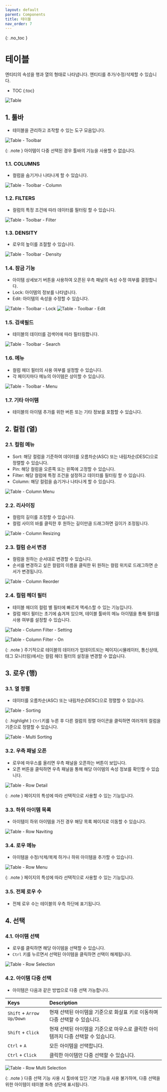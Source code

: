 ```yaml
---
layout: default
parent: Components
title: 테이블
nav_order: 7
---
```


{: .no_toc }
# 테이블
엔티티의 속성을 행과 열의 형태로 나타냅니다. 엔티티를 추가/수정/삭제할 수 있습니다.

- TOC
{:toc}

![Table](./table.png)


## 1. 툴바
- 테이블을 관리하고 조작할 수 있는 도구 모음입니다.

![Table - Toolbar](./table-toolbar.png)

{: .note }
아이템이 다중 선택된 경우 툴바의 기능을 사용할 수 없습니다.


### 1.1. COLUMNS
- 컬럼을 숨기거나 나타나게 할 수 있습니다. 

![Table - Toolbar - Column](./table-toolbar-column.png)


### 1.2. FILTERS
- 컬럼의 특정 조건에 따라 데이터를 필터링 할 수 있습니다. 

![Table - Toolbar - Filter](./table-toolbar-filter.png)


### 1.3. DENSITY
- 로우의 높이를 조절할 수 있습니다.

![Table - Toolbar - Density](./table-toolbar-density.png)


### 1.4. 잠금 기능
- 아이템 상세보기 버튼을 사용하여 오픈된 우측 패널의 속성 수정 여부를 결정합니다. 
- Lock: 아이템의 정보를 나타냅니다.
- Edit: 아이템의 속성을 수정할 수 있습니다.

![Table - Toolbar - Lock](./table-toolbar-lock.png)
![Table - Toolbar - Edit](./table-toolbar-edit.png)


### 1.5. 검색필드
- 테이블의 데이터를 검색어에 따라 필터링합니다.

![Table - Toolbar - Search](./table-toolbar-search.png)


### 1.6. 메뉴
- 컬럼 헤더 필터의 사용 여부를 설정할 수 있습니다.
- 각 페이지마다 메뉴의 아이템은 상이할 수 있습니다.

![Table - Toolbar - Menu](./table-toolbar-menu.png)


### 1.7. 기타 아이템
- 테이블의 아이템 추가를 위한 버튼 또는 기타 정보를 포함할 수 있습니다.



## 2. 컬럼 (열)

### 2.1. 컬럼 메뉴
- Sort: 해당 컬럼을 기준하여 데이터를 오름차순(ASC) 또는 내림차순(DESC)으로 정렬할 수 있습니다. 
- Pin: 해당 컬럼을 오른쪽 또는 왼쪽에 고정할 수 있습니다.
- Filter: 해당 컬럼에 특정 조건을 설정하고 데이터를 필터링 할 수 있습니다. 
- Column: 해당 컬럼을 숨기거나 나타나게 할 수 있습니다. 

![Table - Column Menu](./table-column-menu.png)


### 2.2. 리사이징
- 컬럼의 길이를 조정할 수 있습니다.
- 컬럼 사이의 바를 클릭한 후 원하는 길이만큼 드래그하면 길이가 조정됩니다.

![Table - Column Resizing](./table-column-resizing.png)


### 2.3. 컬럼 순서 변경
- 컬럼을 원하는 순서대로 변경할 수 있습니다.
- 순서를 변경하고 싶은 컬럼의 이름을 클릭한 뒤 원하는 컬럼 위치로 드래그하면 순서가 변경됩니다.

![Table - Column Reorder](./table-column-reorder.png)


### 2.4. 컬럼 헤더 필터
- 테이블 헤더의 컬럼 별 필터에 빠르게 액세스할 수 있는 기능입니다.
- 컬럼 헤더 필터는 초기에 숨겨져 있으며, 테이블 툴바의 메뉴 아이템을 통해 필터를 사용 여부를 설정할 수 있습니다.

![Table - Column Filter - Setting](./table-column-filter-setting.png)

![Table - Column Filter - On](./table-column-filter-on.png)


{: .note }
주기적으로 테이블의 데이터가 업데이트되는 페이지(시뮬레이터, 통신상태, 태그 모니터링)에서는 컬럼 헤더 필터의 설정을 변경할 수 없습니다.



## 3. 로우 (행)

### 3.1. 열 정렬
- 데이터를 오름차순(ASC) 또는 내림차순(DESC)으로 정렬할 수 있습니다. 

![Table - Sorting](./table-sorting.png)

{: .highlight }
`Ctrl`키를 누른 후 다른 컬럼의 정렬 아이콘을 클릭하면 여러개의 컬럼을 기준으로 정렬할 수 있습니다. 

![Table - Multi Sorting](./table-multi-sorting.png)


### 3.2. 우측 패널 오픈
- 로우에 마우스를 올리면 우측 패널을 오픈하는 버튼이 보입니다.
- 오픈 버튼을 클릭하면 우측 패널을 통해 해당 아이템의 속성 정보를 확인할 수 있습니다.

![Table - Row Detail](./table-detail.png)

{: .note }
페이지의 특성에 따라 선택적으로 사용할 수 있는 기능입니다.


### 3.3. 하위 아이템 목록
- 아이템이 하위 아이템을 가진 경우 해당 목록 페이지로 이동할 수 있습니다.

![Table - Row Naviting](./table-title-cell.png)

### 3.4. 로우 메뉴
- 아이템을 수정/삭제/복제 하거나 하위 아이템을 추가할 수 있습니다.

![Table - Row Menu](./table-row-menu.png)

{: .note }
페이지의 특성에 따라 선택적으로 사용할 수 있는 기능입니다.


### 3.5. 전체 로우 수
- 전체 로우 수는 테이블의 우측 하단에 표기됩니다.



## 4. 선택

### 4.1. 아이템 선택
- 로우를 클릭하면 해당 아이템을 선택할 수 있습니다.
- `Ctrl` 키를 누르면서 선택된 아이템을 클릭하면 선택이 해제됩니다. 

![Table - Row Selection](./table-selection.png)


### 4.2. 아이템 다중 선택
- 아이템은 다음과 같은 방법으로 다중 선택 가능합니다.

| Keys                      | Description          |
| :------------------------ | :---------------- |
| `Shift` + `Arrow Up/Down` | 현재 선택된 아이템을 기준으로 화살표 키로 이동하며 다중 선택할 수 있습니다. |
| `Shift` + `Click`         | 현재 선택된 아이템을 기준으로 마우스로 클릭한 아이템까지 다중 선택할 수 있습니다. |
| `Ctrl` + `A`              | 모든 아이템을 선택합니다. |
| `Ctrl` + `Click`          | 클릭한 아이템만 다중 선택할 수 있습니다. |

![Table - Row Multi Selection](./table-multi-selection.png)

{: .note }
다중 선택 기능 사용 시 툴바에 있던 기본 기능을 사용 불가하며, 다중 선택을 위한 아이템이 테이블 좌측 상단에 표시됩니다.
